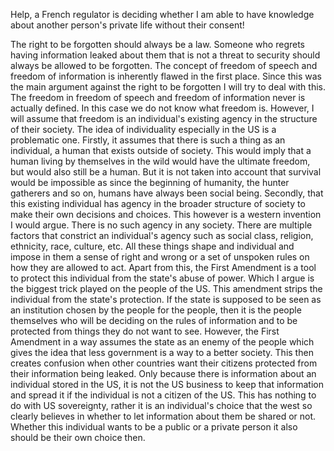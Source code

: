 Help, a French regulator is deciding whether I am able to have knowledge about another person's private life without their consent!


The right to be forgotten should always be a law. Someone who regrets having information leaked about them that is not a threat to security should always be allowed to be forgotten. The concept of freedom of speech and freedom of information is inherently flawed in the first place. Since this was the main argument against the right to be forgotten I will try to deal with this. 
 The freedom in freedom of speech and freedom of information never is actually defined. In this case we do not know what freedom is. However, I will assume that freedom is an individual's existing agency in the structure of their society.  The idea of individuality especially in the US is a problematic one. Firstly, it assumes that there is such a thing as an individual, a human that exists outside of society. This would imply that a human living by themselves in the wild would have the ultimate freedom, but would also still be a human. But it is not taken into account that survival would be impossible as since the beginning of humanity, the hunter gatherers and so on, humans have always been social being. Secondly, that this existing individual has agency in the broader structure of society to make their own decisions and choices. This however is a western invention I would argue. There is no such agency in any society. There are multiple factors that constrict an individual's agency such as social class, religion, ethnicity, race, culture, etc. All these things shape and individual and impose in them a sense of right and wrong or a set of unspoken rules on how they are allowed to act. 
 Apart from this, the First Amendment is a tool to protect this individual from the state's abuse of power. Which I argue is the biggest trick played on the people of the US. This amendment strips the individual from the state's protection. If the state is supposed to be seen as an institution chosen by the people for the people, then it is the people themselves who will be deciding on the rules of information and to be protected from things they do not want to see. However, the First Amendment in a way assumes the state as an enemy of the people which gives the idea that less government is a way to a better society. This then creates confusion when other countries want their citizens protected from their information being leaked. Only because there is information about an individual stored in the US, it is not the US business to keep that information and spread it if the individual is not a citizen of the US. This has nothing to do with US sovereignty, rather it is an individual's choice that the west so clearly believes in whether to let information about them be shared or not. Whether this individual wants to be a public or a private person it also should be their own choice then.  

